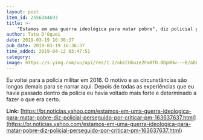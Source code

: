 ```yaml
---
layout: post
item_id: 2556344693
title: >-
    "Estamos em uma guerra ideológica para matar pobre", diz policial perseguido por criticar PM
author: Tatu D'Oquei
date: 2019-03-19 16:36:37
pub_date: 2019-03-19 16:36:37
time_added: 2019-04-12 03:47:51
category: 
image: https://s.yimg.com/uu/api/res/1.2/nbiCUGuze2Fm0fO.8DpUHw--~B/aD01OTk7dz0xMDI0O3NtPTE7YXBwaWQ9eXRhY2h5b24-/http:/media.zenfs.com/en/homerun/feed_manager_auto_publish_494/4ad6fcbc131d1f330279b8d3a33c9c68
---
```


Eu voltei para a polícia militar em 2016. O motivo e as circunstâncias são longos demais para se narrar aqui. Depois de todas as experiências que eu havia passado dentro da polícia eu havia voltado mais forte e determinado a fazer o que era certo.

**Link:** [https://br.noticias.yahoo.com/estamos-em-uma-guerra-ideologica-para-matar-pobre-diz-policial-perseguido-por-criticar-pm-163637637.html](https://br.noticias.yahoo.com/estamos-em-uma-guerra-ideologica-para-matar-pobre-diz-policial-perseguido-por-criticar-pm-163637637.html)

